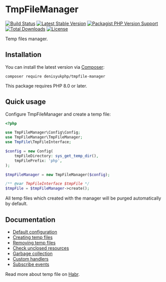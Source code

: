 # TmpFileManager

[![Build Status](https://img.shields.io/github/workflow/status/denisyukphp/tmpfile-manager/build/master?style=plastic)](https://github.com/denisyukphp/tmpfile-manager/actions/workflows/ci.yml)
[![Latest Stable Version](https://img.shields.io/packagist/v/denisyukphp/tmpfile-manager?style=plastic)](https://packagist.org/packages/denisyukphp/tmpfile-manager)
[![Packagist PHP Version Support](https://img.shields.io/packagist/php-v/denisyukphp/tmpfile-manager?style=plastic&color=8892BF)](https://packagist.org/packages/denisyukphp/tmpfile-manager)
[![Total Downloads](https://img.shields.io/packagist/dt/denisyukphp/tmpfile-manager?style=plastic)](https://packagist.org/packages/denisyukphp/tmpfile-manager)
[![License](https://img.shields.io/packagist/l/denisyukphp/tmpfile-manager?style=plastic&color=428F7E)](https://packagist.org/packages/denisyukphp/tmpfile-manager)

Temp files manager.

## Installation

You can install the latest version via [Composer](https://getcomposer.org/):

```text
composer require denisyukphp/tmpfile-manager
```

This package requires PHP 8.0 or later.

## Quick usage

Configure TmpFileManager and create a temp file:

```php
<?php

use TmpFileManager\Config\Config;
use TmpFileManager\TmpFileManager;
use TmpFile\TmpFileInterface;

$config = new Config(
    tmpFileDirectory: sys_get_temp_dir(),
    tmpFilePrefix: 'php',
);

$tmpFileManager = new TmpFileManager($config);

/** @var TmpFileInterface $tmpFile */
$tmpFile = $tmpFileManager->create();
```

All temp files which created with the manager will be purged automatically by default.

## Documentation

- [Default configuration](docs/index.md#default-configuration)
- [Creating temp files](docs/index.md#creating-temp-files)
- [Removing temp files](docs/index.md#removing-temp-files)
- [Check unclosed resources](docs/index.md#check-unclosed-resources)
- [Garbage collection](docs/index.md#garbage-collection)
- [Custom handlers](docs/index.md#custom-handlers)
- [Subscribe events](docs/index.md#subscribe-events)

Read more about temp file on [Habr](https://habr.com/ru/post/320078/).
